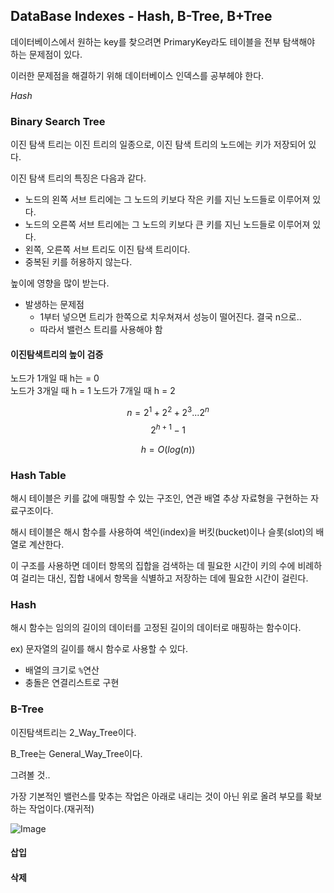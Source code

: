 ## DataBase Indexes - Hash, B-Tree, B+Tree

데이터베이스에서 원하는 key를 찾으려면 PrimaryKey라도 테이블을 전부 탐색해야 하는 문제점이 있다.

이러한 문제점을 해결하기 위해 데이터베이스 인덱스를 공부헤야 한다.

*Hash*

### Binary Search Tree

이진 탐색 트리는 이진 트리의 일종으로, 이진 탐색 트리의 노드에는 키가 저장되어 있다.

이진 탐색 트리의 특징은 다음과 같다.

- 노드의 왼쪽 서브 트리에는 그 노드의 키보다 작은 키를 지닌 노드들로 이루어져 있다.
- 노드의 오른쪽 서브 트리에는 그 노드의 키보다 큰 키를 지닌 노드들로 이루어져 있다.
- 왼쪽, 오른쪽 서브 트리도 이진 탐색 트리이다.
- 중복된 키를 허용하지 않는다.

높이에 영향을 많이 받는다.

- 발생하는 문제점
  - 1부터 넣으면 트리가 한쪽으로 치우쳐져서 성능이 떨어진다. 결국 n으로..
  - 따라서 밸런스 트리를 사용해야 함

#### 이진탐색트리의 높이 검증

노드가 1개일 때 h는 = 0  
노드가 3개일 때 h = 1
노드가 7개일 때 h = 2

$$ n = 2^1 + 2^2 + 2^3 ... 2^n $$
$$ 2^{h+1} - 1 $$

$$ h = O(log(n)) $$

### Hash Table

해시 테이블은 키를 값에 매핑할 수 있는 구조인, 연관 배열 추상 자료형을 구현하는 자료구조이다.

해시 테이블은 해시 함수를 사용하여 색인(index)을 버킷(bucket)이나 슬롯(slot)의 배열로 계산한다.

이 구조를 사용하면 데이터 항목의 집합을 검색하는 데 필요한 시간이 키의 수에 비례하여 걸리는 대신, 집합 내에서 항목을 식별하고 저장하는 데에 필요한 시간이 걸린다.

### Hash

해시 함수는 임의의 길이의 데이터를 고정된 길이의 데이터로 매핑하는 함수이다.

ex) 문자열의 길이를 해시 함수로 사용할 수 있다.

+ 배열의 크기로 `%`연산
+ 충돌은 연결리스트로 구현

### B-Tree

이진탐색트리는 2_Way_Tree이다.  

B_Tree는 General_Way_Tree이다.

그려볼 것..

가장 기본적인 밸런스를 맞추는 작업은 아래로 내리는 것이 아닌 위로 올려 부모를 확보하는 작업이다.(재귀적)  



![Image](https://user-images.githubusercontent.com/84510455/235564305-72ae90b5-3f78-4d6f-9e9c-2e02abc9006c.png)

#### 삽입

#### 삭제